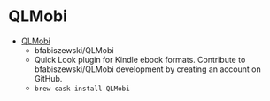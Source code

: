 # QLMobi
- [QLMobi](https://github.com/bfabiszewski/QLMobi)
  -  bfabiszewski/QLMobi
  - Quick Look plugin for Kindle ebook formats. Contribute to bfabiszewski/QLMobi development by creating an account on GitHub.
  - `brew cask install QLMobi`
